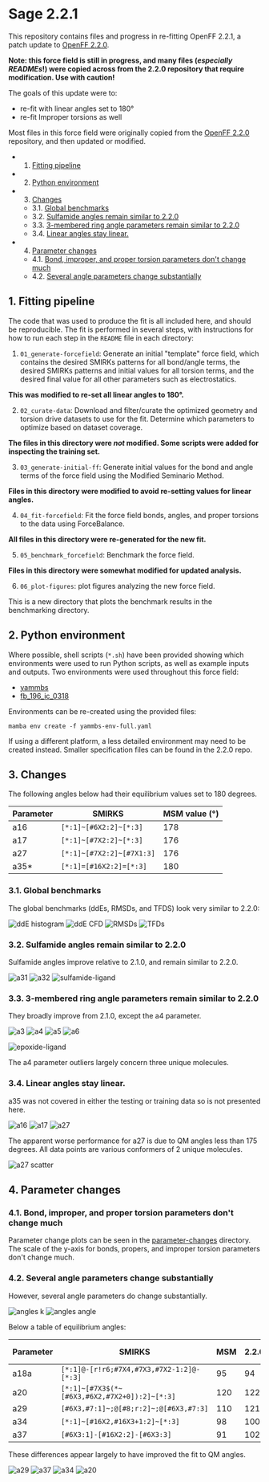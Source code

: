 # Sage 2.2.1

This repository contains files and progress in re-fitting OpenFF 2.2.1,
a patch update to [OpenFF 2.2.0](https://github.com/openforcefield/sage-2.2.0).

**Note: this force field is still in progress, and many files (*especially READMEs*!)
were copied across from the 2.2.0 repository that require modification.
Use with caution!**

The goals of this update were to:

* re-fit with linear angles set to 180°
* re-fit Improper torsions as well


Most files in this force field were originally copied from the
[OpenFF 2.2.0](https://github.com/openforcefield/sage-2.2.0)
repository, and then updated or modified.

<!-- vscode-markdown-toc -->
* 1. [Fitting pipeline](#Fittingpipeline)
* 2. [Python environment](#Pythonenvironment)
* 3. [Changes](#Changes)
	* 3.1. [Global benchmarks](#Globalbenchmarks)
	* 3.2. [Sulfamide angles remain similar to 2.2.0](#Sulfamideanglesremainsimilarto2.2.0)
	* 3.3. [3-membered ring angle parameters remain similar to 2.2.0](#memberedringangleparametersremainsimilarto2.2.0)
	* 3.4. [Linear angles stay linear.](#Linearanglesstaylinear.)
* 4. [Parameter changes](#Parameterchanges)
	* 4.1. [Bond, improper, and proper torsion parameters don't change much](#Bondimproperandpropertorsionparametersdontchangemuch)
	* 4.2. [Several angle parameters change substantially](#Severalangleparameterschangesubstantially)

<!-- vscode-markdown-toc-config
	numbering=true
	autoSave=true
	/vscode-markdown-toc-config -->
<!-- /vscode-markdown-toc -->

##  1. <a name='Fittingpipeline'></a>Fitting pipeline
The code that was used to produce the fit is all included here, and should be reproducible. The fit is performed in several steps, with instructions for how to run each step in the `README` file in each directory:

1. `01_generate-forcefield`: Generate an initial "template" force field, which contains the desired SMIRKs patterns for all bond/angle terms, the desired SMIRKs patterns and initial values for all torsion terms, and the desired final value for all other parameters such as electrostatics.

**This was modified to re-set all linear angles to 180°.**

2. `02_curate-data`: Download and filter/curate the optimized geometry and torsion drive datasets to use for the fit. Determine which parameters to optimize based on dataset coverage.

**The files in this directory were *not* modified. Some scripts were
added for inspecting the training set.**

3. `03_generate-initial-ff`: Generate initial values for the bond and angle terms of the force field using the Modified Seminario Method.

**Files in this directory were modified to avoid re-setting values
for linear angles.**

4. `04_fit-forcefield`: Fit the force field bonds, angles, and proper torsions to the data using ForceBalance.

**All files in this directory were re-generated for the new fit.**

5. `05_benchmark_forcefield`: Benchmark the force field.

**Files in this directory were somewhat modified for updated analysis.**

6. `06_plot-figures`: plot figures analyzing the new force field.

This is a new directory that plots the benchmark results in the
benchmarking directory.


##  2. <a name='Pythonenvironment'></a>Python environment

Where possible, shell scripts (`*.sh`) have been provided
showing which environments were used to run Python scripts,
as well as example inputs and outputs. Two environments
were used throughout this force field:

* [yammbs](05_benchmark_forcefield/yammbs-env-full.yaml)
* [fb_196_ic_0318](04_fit-forcefield/nor4/fb-fit/full-env.yaml)

Environments can be re-created using the provided files:

```
mamba env create -f yammbs-env-full.yaml
```

If using a different platform, a less detailed environment
may need to be created instead. Smaller specification files
can be found in the 2.2.0 repo.


##  3. <a name='Changes'></a>Changes

The following angles below had their equilibrium values set to 180 degrees.

| Parameter | SMIRKS                    | MSM value (°) |
|-----------|---------------------------|---------------|
| a16       | `[*:1]~[#6X2:2]~[*:3]`    | 178           |
| a17       | `[*:1]~[#7X2:2]~[*:3]`    | 176           |
| a27       | `[*:1]~[#7X2:2]~[#7X1:3]` | 176           |
| a35*      | `[*:1]=[#16X2:2]=[*:3]`   | 180           |

###  3.1. <a name='Globalbenchmarks'></a>Global benchmarks

The global benchmarks (ddEs, RMSDs, and TFDS) look very similar
to 2.2.0:

![ddE histogram](06_plot-figures/images/all/dde.png)
![ddE CFD](06_plot-figures/images/all/abs_dde.png)
![RMSDs](06_plot-figures/images/all/aa_rmsds.png)
![TFDs](06_plot-figures/images/all/tfds.png)

###  3.2. <a name='Sulfamideanglesremainsimilarto2.2.0'></a>Sulfamide angles remain similar to 2.2.0

Sulfamide angles improve relative to 2.1.0, and remain similar to 2.2.0.

![a31](06_plot-figures/images/mm-vs-qm/a31.png)
![a32](06_plot-figures/images/mm-vs-qm/a32.png)
![sulfamide-ligand](05_benchmark_forcefield/smoketests/geometries/36972425/combination.png)

###  3.3. <a name='memberedringangleparametersremainsimilarto2.2.0'></a>3-membered ring angle parameters remain similar to 2.2.0

They broadly improve from 2.1.0, except the a4 parameter.

![a3](06_plot-figures/images/mm-vs-qm/a3.png)
![a4](06_plot-figures/images/mm-vs-qm/a4.png)
![a5](06_plot-figures/images/mm-vs-qm/a5.png)
![a6](06_plot-figures/images/mm-vs-qm/a6.png)

![epoxide-ligand](05_benchmark_forcefield/smoketests/geometries/37008138/combination.png)

The a4 parameter outliers largely concern three unique molecules.

###  3.4. <a name='Linearanglesstaylinear.'></a>Linear angles stay linear.

a35 was not covered in either the testing or training data so
is not presented here.

![a16](06_plot-figures/images/mm-vs-qm/a16.png)
![a17](06_plot-figures/images/mm-vs-qm/a17.png)
![a27](06_plot-figures/images/mm-vs-qm/a27.png)

The apparent worse performance for a27 is due to QM angles less
than 175 degrees. All data points are various conformers of
2 unique molecules.

![a27 scatter](06_plot-figures/images/mm-vs-qm/a27-scatter.png)

##  4. <a name='Parameterchanges'></a>Parameter changes

###  4.1. <a name='Bondimproperandpropertorsionparametersdontchangemuch'></a>Bond, improper, and proper torsion parameters don't change much

Parameter change plots can be seen in the
[parameter-changes](06_plot-figures/images/parameter-changes/)
directory. The scale of the y-axis for bonds,
propers, and improper torsion parameters don't change much.


###  4.2. <a name='Severalangleparameterschangesubstantially'></a>Several angle parameters change substantially

However, several angle parameters do change substantially.

![angles k](06_plot-figures/images/parameter-changes/Angles_k.png)
![angles angle](06_plot-figures/images/parameter-changes/Angles_angle.png)

Below a table of equilibrium angles:

| Parameter | SMIRKS                                        | MSM | 2.2.0 | 2.2.1-rc1 |
|-----------|-----------------------------------------------|-----|-------|-----------|
| a18a      | `[*:1]@-[r!r6;#7X4,#7X3,#7X2-1:2]@-[*:3]`     | 95  | 94    | 95        |
| a20       | `[*:1]~[#7X3$(*~[#6X3,#6X2,#7X2+0]):2]~[*:3]` | 120 | 122   | 120       |
| a29       | `[#6X3,#7:1]~;@[#8;r:2]~;@[#6X3,#7:3]`        | 110 | 121   | 109       |
| a34       | `[*:1]~[#16X2,#16X3+1:2]~[*:3]`               | 98  | 100   | 98        |
| a37       | `[#6X3:1]-[#16X2:2]-[#6X3:3]`                 | 91  | 102   | 91        |

These differences appear largely to have improved the fit to QM angles.

![a29](06_plot-figures/images/mm-vs-qm/a29.png)
![a37](06_plot-figures/images/mm-vs-qm/a37.png)
![a34](06_plot-figures/images/mm-vs-qm/a34.png)
![a20](06_plot-figures/images/mm-vs-qm/a20.png)
